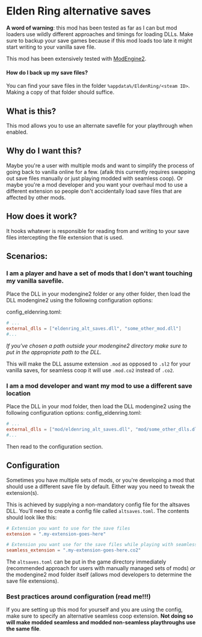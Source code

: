 # Elden Ring alternative saves

**A word of warning**: this mod has been tested as far as I can but mod loaders use wildly different approaches and timings
for loading DLLs. Make sure to backup your save games because if this mod loads too late it might start writing to your
vanilla save file.

This mod has been extensively tested with [ModEngine2](https://github.com/soulsmods/ModEngine2).

#### How do I back up my save files?
You can find your save files in the folder `%appdata%/EldenRing/<steam ID>`. Making a copy of that folder should suffice.

## What is this?
This mod allows you to use an alternate savefile for your playthrough when enabled.

## Why do I want this?
Maybe you're a user with multiple mods and want to simplify the process of going back to vanilla online for a few.
(afaik this currently requires swapping out save files manually or just playing modded with seamless coop).
Or maybe you're a mod developer and you want your overhaul mod to use a different extension so people don't accidentally
load save files that are affected by other mods.

## How does it work?
It hooks whatever is responsible for reading from and writing to your save files intercepting the file extension that
is used.

## Scenarios:

### I am a player and have a set of mods that I don't want touching my vanilla savefile.
Place the DLL in your modengine2 folder or any other folder, then load the DLL modengine2 using the following
configuration options:

config_eldenring.toml:
```toml
# ...
external_dlls = ["eldenring_alt_saves.dll", "some_other_mod.dll"]
#...
```
*If you've chosen a path outside your modengine2 directory make sure to put in the appropriate path to the DLL.*

This will make the DLL assume extension `.mod` as opposed to `.sl2` for your vanilla saves, for seamless coop it will
use `.mod.co2` instead of `.co2`.

### I am a mod developer and want my mod to use a different save location
Place the DLL in your mod folder, then load the DLL modengine2 using the following configuration options:
config_eldenring.toml:
```toml
# ...
external_dlls = ["mod/eldenring_alt_saves.dll", "mod/some_other_dlls.dll"]
#...
```

Then read to the configuration section.

## Configuration
Sometimes you have multiple sets of mods, or you're developing a mod that should use a different save file by default.
Either way you need to tweak the extension(s).

This is achieved by supplying a non-mandatory config file for the altsaves DLL. You'll need to create a config file
called `altsaves.toml`. The contents should look like this:
```toml
# Extension you want to use for the save files
extension = ".my-extension-goes-here"

# Extension you want use for the save files while playing with seamless coop enabled.
seamless_extension = ".my-extension-goes-here.co2"
```

The `altsaves.toml` can be put in the game directory immediately (recommended approach for users with manually managed 
sets of mods) *or* the modengine2 mod folder itself (allows mod developers to determine the save file extensions).

### Best practices around configuration (read me!!!)
If you are setting up this mod for yourself and you are using the config, make sure to specify an alternative seamless
coop extension. **Not doing so will make modded seamless and modded non-seamless playthroughs use the same file**.

